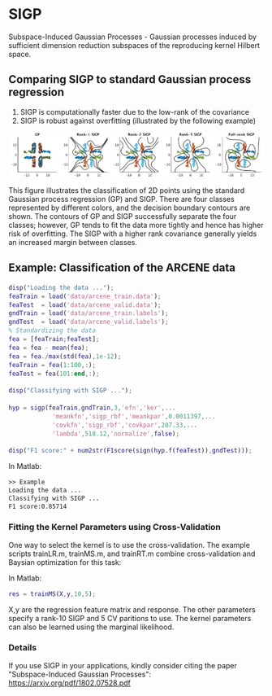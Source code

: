 # SIGP
Subspace-Induced Gaussian Processes - Gaussian processes induced by sufficient dimension reduction subspaces of the reproducing kernel Hilbert space.

## Comparing SIGP to standard Gaussian process regression
1. SIGP is computationally faster due to the low-rank of the covariance
2. SIGP is robust against overfitting (illustrated by the following example)

![Comparison of GP and SIGP](comp.jpg)

This figure illustrates the classification of 2D points using the standard Gaussian process regression (GP) and SIGP. There are four classes represented by different colors, and the decision boundary contours are shown. The contours of GP and SIGP successfully separate the four classes; however, GP tends to fit the data more tightly and hence has higher risk of overfitting. The SIGP with a higher rank covariance generally yields an increased margin between classes.

## Example: Classification of the ARCENE data

```matlab
disp("Loading the data ...");
feaTrain = load('data/arcene_train.data');
feaTest  = load('data/arcene_valid.data');
gndTrain = load('data/arcene_train.labels');
gndTest  = load('data/arcene_valid.labels');
% Standardizing the data
fea = [feaTrain;feaTest];
fea = fea - mean(fea);
fea = fea./max(std(fea),1e-12);
feaTrain = fea(1:100,:);
feaTest = fea(101:end,:);

disp("Classifying with SIGP ...");

hyp = sigp(feaTrain,gndTrain,3,'efn','ker',...
            'meankfn','sigp_rbf','meankpar',0.0011397,...
            'covkfn','sigp_rbf','covkpar',207.33,...
            'lambda',518.12,'normalize',false);

disp("F1 score:" + num2str(F1score(sign(hyp.f(feaTest)),gndTest)));
```

In Matlab:
```
>> Example
Loading the data ...
Classifying with SIGP ...
F1 score:0.85714
```

### Fitting the Kernel Parameters using Cross-Validation
One way to select the kernel is to use the cross-validation. The example scripts trainLR.m, trainMS.m, and trainRT.m combine cross-validation and Baysian optimization for this task:

In Matlab:
```matlab
res = trainMS(X,y,10,5);
```
X,y are the regression feature matrix and response. The other parameters specify a rank-10 SIGP and 5 CV paritions to use. 
The kernel parameters can also be learned using the marginal likelihood.

### Details
If you use SIGP in your applications, kindly consider citing the paper "Subspace-Induced Gaussian Processes": https://arxiv.org/pdf/1802.07528.pdf

